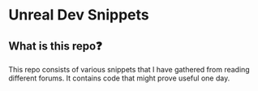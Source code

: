 # Unreal Dev Snippets

## What is this repo❓
This repo consists of various snippets that I have gathered from reading different forums. It contains code that might prove useful one day.
